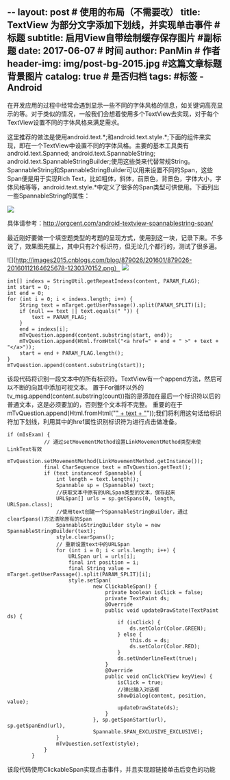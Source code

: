 --
layout:     post                            # 使用的布局（不需要改）
title:      TextView 为部分文字添加下划线，并实现单击事件              # 标题
subtitle:   启用View自带绘制缓存保存图片   #副标题
date:       2017-06-07                      # 时间
author:     PanMin                              # 作者
header-img: img/post-bg-2015.jpg            #这篇文章标题背景图片
catalog: true                               # 是否归档
tags:                                       #标签
    - Android
---

在开发应用的过程中经常会遇到显示一些不同的字体风格的信息，如关键词高亮显示的等。对于类似的情况，一般我们会想着使用多个TextView去实现，对于每个TextView设置不同的字体风格来满足需求。

  这里推荐的做法是使用android.text.\*;和android.text.style.\*;下面的组件来实现，即在一个TextView中设置不同的字体风格。主要的基本工具类有android.text.Spanned; android.text.SpannableString; android.text.SpannableStringBuilder;使用这些类来代替常规String。SpannableString和SpannableStringBuilder可以用来设置不同的Span，这些Span便是用于实现Rich Text，比如粗体，斜体，前景色，背景色，字体大小，字体风格等等，android.text.style.*中定义了很多的Span类型可供使用。下面列出一些SpannableString的属性：

![](http://images2015.cnblogs.com/blog/879026/201601/879026-20160112164509350-1965609791.jpg)

具体请参考：http://orgcent.com/android-textview-spannablestring-span/

最近刚好要做一个填空题类型的考题的呈现方式，使用到这一块，记录下来。不多说了，效果图先摆上，其中只有2个标识符，但无论几个都行的，测试了很多遍。


![](http://images2015.cnblogs.com/blog/879026/201601/879026-20160112164625678-1230370152.png）
![](http://images2015.cnblogs.com/blog/879026/201601/879026-20160112164651022-322998082.png)

```
int[] indexs = StringUtil.getRepeatIndexs(content, PARAM_FLAG);
int start = 0;
int end = 0;
for (int i = 0; i < indexs.length; i++) {
    String text = mTarget.getUserPassage().split(PARAM_SPLIT)[i];
    if (null == text || text.equals(" ")) {
        text = PARAM_FLAG;
    }
    end = indexs[i];
    mTvQuestion.append(content.substring(start, end));
    mTvQuestion.append(Html.fromHtml("<a href=" + end + " >" + text + "</a>"));
    start = end + PARAM_FLAG.length();
}
mTvQuestion.append(content.substring(start));
```

该段代码将识别一段文本中的所有标识符。TextView有一个append方法，然后可以不断的向其中添加可视文本。
置于For循环以外的tv_msg.append(content.substring(count))指的是添加在最后一个标识符以后的普通文本，这是必须要加的，否则整个文本将不完整。
重要的在于mTvQuestion.append(Html.fromHtml("<a href=" + end + " >" + text + "</a>"));我们将利用这句话给标识符加下划线，利用其中的href属性识别标识符为进行点击做准备。

```
if (mIsExam) {
            // 通过setMovementMethod设置LinkMovementMethod类型来使LinkText有效
            mTvQuestion.setMovementMethod(LinkMovementMethod.getInstance());
            final CharSequence text = mTvQuestion.getText();
            if (text instanceof Spannable) {
                int length = text.length();
                Spannable sp = (Spannable) text;
                //获取文本中原有的URLSpan类型的文本，保存起来
                URLSpan[] urls = sp.getSpans(0, length, URLSpan.class);
                //使用text创建一个SpannableStringBuilder，通过clearSpans()方法清除原有的Span
                SpannableStringBuilder style = new SpannableStringBuilder(text);
                style.clearSpans();
                // 重新设置text中的URLSpan
                for (int i = 0; i < urls.length; i++) {
                    URLSpan url = urls[i];
                    final int position = i;
                    final String value = mTarget.getUserPassage().split(PARAM_SPLIT)[i];
                    style.setSpan(
                            new ClickableSpan() {
                                private boolean isClick = false;
                                private TextPaint ds;
                                @Override
                                public void updateDrawState(TextPaint ds) {
                                    if (isClick) {
                                        ds.setColor(Color.GREEN);
                                    } else {
                                        this.ds = ds;
                                        ds.setColor(Color.RED);
                                    }
                                    ds.setUnderlineText(true);
                                }
                                @Override
                                public void onClick(View keyView) {
                                    isClick = true;
                                    //弹出输入对话框
                                    showDialog(content, position, value);
                                    updateDrawState(ds);
                                }
                            }, sp.getSpanStart(url), sp.getSpanEnd(url),
                            Spannable.SPAN_EXCLUSIVE_EXCLUSIVE);
                }
                mTvQuestion.setText(style);
            }
        }
```
该段代码使用ClickableSpan实现点击事件，并且实现超链接单击后变色的功能
